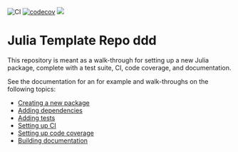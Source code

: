 ![CI](https://github.com/bjack205/JuliaTemplateRepo.jl/workflows/CI/badge.svg)
[![codecov](https://codecov.io/gh/bjack205/JuliaTemplateRepo.jl/branch/master/graph/badge.svg)](https://codecov.io/gh/bjack205/JuliaTemplateRepo.jl)
[![](https://img.shields.io/badge/docs-dev-blue.svg)](https://bjack205.github.io/JuliaTemplateRepo.jl/dev)

# Julia Template Repo ddd
This repository is meant as a walk-through for setting up a new Julia package, complete with a test suite, CI, code coverage, and documentation.

See the documentation for an for example and walk-throughs on the following topics:
* [Creating a new package](https://bjack205.github.io/JuliaTemplateRepo.jl/dev/new_repo.html#Creating-a-New-Package)
* [Adding dependencies](https://bjack205.github.io/JuliaTemplateRepo.jl/dev/deps.html)
* [Adding tests](https://bjack205.github.io/JuliaTemplateRepo.jl/dev/tests.html)
* [Setting up CI](https://bjack205.github.io/JuliaTemplateRepo.jl/dev/CI.html)
* [Setting up code coverage](https://bjack205.github.io/JuliaTemplateRepo.jl/dev/codecov.html)
* [Building documentation](https://bjack205.github.io/JuliaTemplateRepo.jl/dev/docs.html)
